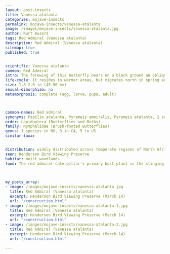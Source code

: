 ```yaml
---
layout: post-insects
title: Vanessa atalanta
categories: mojave-insects
permalink: mojave-insects/vanessa-atalanta
image: /images/mojave-insects/vanessa-atalanta.jpg
author: Kurt Buzard
tags: Red Admiral (Vanessa atalanta)
description: Red Admiral (Vanessa atalanta)
sitemap: true
published: true


scientific: Vanessa atalanta
common: Red Admiral
intro: The forewing of this butterfly bears on a black ground an oblique vermilion band and a group of white subapical spots. On the hindwing the larger portion of the distal margin is red, with a row of small black spots and at the anal angle an elongate blue spot. The underside is partly variegated with blue; the forewing is on the whole similar in markings to the upper, while the hindwing is brightly variegated and clouded, bearing black markings, of which those in the cell resemble a figure (on the left wing 18 or 98, on the right 81 or 89); in the middle of the costal area there is a pale patch and in the distal marginal area a row of ocellus-like spots. Sometimes, especially in the female, the red band of the forewing bears a small white spot in the middle.
life-cycle: It resides in warmer areas, but migrates north in spring and sometimes again in autumn.
size: 1.8–2.0 in (45–50 mm)
sexual-dimorphism: no
metamorphosis: complete (egg, larva, pupa, adult)



common-names: Red admiral
synonyms: Papilio atalanta, Pyrameis ammiralis, Pyrameis atalanta, 2 subspecies
order: Lepidoptera (Butterflies and Moths)
family: Nymphalidae (Brush-footed Butterflies)
genus: 1 species in NV, 3 in CA, 5 in US
similar-taxa: 


distribution: widely distributed across temperate regions of North Africa, the Americas, Europe, Asia, and the Caribbean
seen: Henderson Bird Viewing Preserve
habitat: moist woodlands
food: The red admiral caterpillar's primary host plant is the stinging nettle (Urtica dioica), it can also be found on the false nettle (Boehmeria cylindrica). Adults like flowering plants like Buddleia and overripe fruit.
 
   

my_posts_array:
- image: /images/mojave-insects/vanessa-atalanta.jpg
  title: Red Admiral (Vanessa atalanta)
  excerpt: Henderson Bird Viewing Preserve (March 14)
  url: "/construction.html"
- image: /images/mojave-insects/vanessa-atalanta-1.jpg
  title: Red Admiral (Vanessa atalanta)
  excerpt: Henderson Bird Viewing Preserve (March 14)
  url: "/construction.html"
- image: /images/mojave-insects/vanessa-atalanta-2.jpg
  title: Red Admiral (Vanessa atalanta)
  excerpt: Henderson Bird Viewing Preserve (March 14)
  url: "/construction.html"
 
---
```

  
  
 <p></p>
  